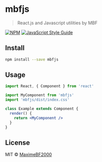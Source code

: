 # mbfjs

> React.js and Javascript utilities by MBF

[![NPM](https://img.shields.io/npm/v/mbfjs.svg)](https://www.npmjs.com/package/mbfjs) [![JavaScript Style Guide](https://img.shields.io/badge/code_style-standard-brightgreen.svg)](https://standardjs.com)

## Install

```bash
npm install --save mbfjs
```

## Usage

```jsx
import React, { Component } from 'react'

import MyComponent from 'mbfjs'
import 'mbfjs/dist/index.css'

class Example extends Component {
  render() {
    return <MyComponent />
  }
}
```

## License

MIT © [MaximeBF2000](https://github.com/MaximeBF2000)
